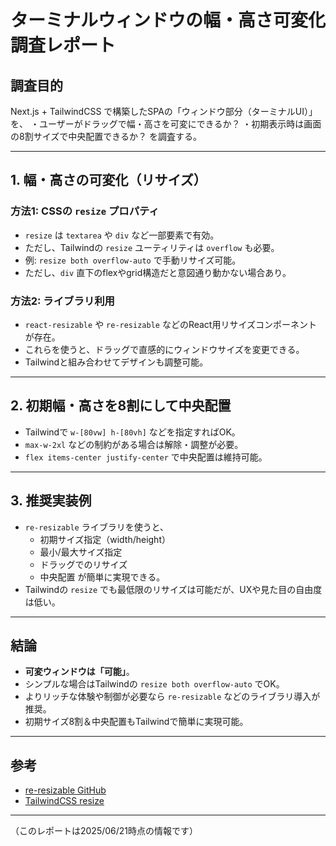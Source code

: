 # ターミナルウィンドウの幅・高さ可変化調査レポート

## 調査目的
Next.js + TailwindCSS で構築したSPAの「ウィンドウ部分（ターミナルUI）」を、
・ユーザーがドラッグで幅・高さを可変にできるか？
・初期表示時は画面の8割サイズで中央配置できるか？
を調査する。

---

## 1. 幅・高さの可変化（リサイズ）

### 方法1: CSSの `resize` プロパティ
- `resize` は `textarea` や `div` など一部要素で有効。
- ただし、Tailwindの `resize` ユーティリティは `overflow` も必要。
- 例: `resize both overflow-auto` で手動リサイズ可能。
- ただし、`div` 直下のflexやgrid構造だと意図通り動かない場合あり。

### 方法2: ライブラリ利用
- `react-resizable` や `re-resizable` などのReact用リサイズコンポーネントが存在。
- これらを使うと、ドラッグで直感的にウィンドウサイズを変更できる。
- Tailwindと組み合わせてデザインも調整可能。

---

## 2. 初期幅・高さを8割にして中央配置
- Tailwindで `w-[80vw] h-[80vh]` などを指定すればOK。
- `max-w-2xl` などの制約がある場合は解除・調整が必要。
- `flex items-center justify-center` で中央配置は維持可能。

---

## 3. 推奨実装例
- `re-resizable` ライブラリを使うと、
  - 初期サイズ指定（width/height）
  - 最小/最大サイズ指定
  - ドラッグでのリサイズ
  - 中央配置
  が簡単に実現できる。
- Tailwindの `resize` でも最低限のリサイズは可能だが、UXや見た目の自由度は低い。

---

## 結論
- **可変ウィンドウは「可能」**。
- シンプルな場合はTailwindの `resize both overflow-auto` でOK。
- よりリッチな体験や制御が必要なら `re-resizable` などのライブラリ導入が推奨。
- 初期サイズ8割＆中央配置もTailwindで簡単に実現可能。

---

## 参考
- [re-resizable GitHub](https://github.com/bokuweb/re-resizable)
- [TailwindCSS resize](https://tailwindcss.com/docs/resize)

---

（このレポートは2025/06/21時点の情報です）
